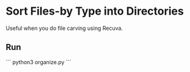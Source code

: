 # Sort Files-by Type into Directories

Useful when you do file carving using Recuva.
## Run
´´´
python3 organize.py
´´´
